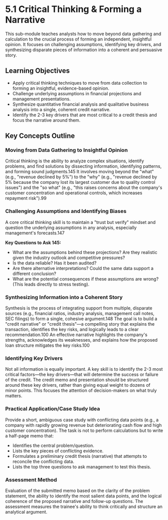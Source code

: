 # 5.1 Critical Thinking & Forming a Narrative

This sub-module teaches analysts how to move beyond data gathering and calculation to the crucial process of forming an independent, insightful opinion. It focuses on challenging assumptions, identifying key drivers, and synthesizing disparate pieces of information into a coherent and persuasive story.

## Learning Objectives

- Apply critical thinking techniques to move from data collection to forming an insightful, evidence-based opinion.
- Challenge underlying assumptions in financial projections and management presentations.
- Synthesize quantitative financial analysis and qualitative business analysis into a single, coherent credit narrative.
- Identify the 2-3 key drivers that are most critical to a credit thesis and focus the narrative around them.

## Key Concepts Outline

### Moving from Data Gathering to Insightful Opinion
Critical thinking is the ability to analyze complex situations, identify problems, and find solutions by dissecting information, identifying patterns, and forming sound judgments.145
It involves moving beyond the "what" (e.g., "revenue declined by 5%") to the "why" (e.g., "revenue declined by 5% because the company lost its largest customer due to quality control issues") and the "so what" (e.g., "this raises concerns about the company's customer concentration and operational controls, which increases repayment risk").99

### Challenging Assumptions and Identifying Biases
A core critical thinking skill is to maintain a "trust but verify" mindset and question the underlying assumptions in any analysis, especially management's forecasts.147

**Key Questions to Ask 145:**
- What are the assumptions behind these projections? Are they realistic given the industry outlook and competitive pressures?
- Is the data reliable? Has it been audited?
- Are there alternative interpretations? Could the same data support a different conclusion?
- What are the potential consequences if these assumptions are wrong? (This leads directly to stress testing).

### Synthesizing Information into a Coherent Story
Synthesis is the process of integrating support from multiple, disparate sources (e.g., financial ratios, industry analysis, management call notes, SEC filings) to form a single, cohesive argument.148
The goal is to build a "credit narrative" or "credit thesis"—a compelling story that explains the transaction, identifies the key risks, and logically leads to a clear recommendation.100
An effective narrative highlights the company's strengths, acknowledges its weaknesses, and explains how the proposed loan structure mitigates the key risks.100

### Identifying Key Drivers
Not all information is equally important. A key skill is to identify the 2-3 most critical factors—the key drivers—that will determine the success or failure of the credit.
The credit memo and presentation should be structured around these key drivers, rather than giving equal weight to dozens of minor points. This focuses the attention of decision-makers on what truly matters.

### Practical Application/Case Study Idea

Provide a short, ambiguous case study with conflicting data points (e.g., a company with rapidly growing revenue but deteriorating cash flow and high customer concentration). The task is not to perform calculations but to write a half-page memo that:
- Identifies the central problem/question.
- Lists the key pieces of conflicting evidence.
- Formulates a preliminary credit thesis (narrative) that attempts to reconcile the conflicting data.
- Lists the top three questions to ask management to test this thesis.

### Assessment Method

Evaluation of the submitted memo based on the clarity of the problem statement, the ability to identify the most salient data points, and the logical coherence of the proposed narrative and follow-up questions. The assessment measures the trainee's ability to think critically and structure an analytical argument.
